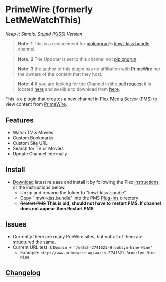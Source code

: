 PrimeWire (formerly LetMeWatchThis)
=========

_Keep It Simple, Stupid_ _([KISS](https://en.wikipedia.org/wiki/KISS_principle))_ _Version_

> **Note: 1** This is a replacement for [piplongrun](https://github.com/piplongrun)'s [lmwt-kiss.bundle](https://github.com/piplongrun/lmwt-kiss.bundle) channel.

> **Note: 2** The Updater is set to this channel not [piplongrun](https://github.com/piplongrun).

> **Note: 3** the author of this plugin has no affiliation with [PrimeWire](http://www.primewire.ag) nor the owners of the content that they host.

> **Note: 4** If you are looking for the Channel in the [pull request](https://github.com/piplongrun/lmwt-kiss.bundle/pull/4) it is located [here](https://github.com/Twoure/lmwt-kiss.bundle/tree/master) and avalible to download from [here](https://github.com/piplongrun/lmwt-kiss.bundle/archive/master.zip).

This is a plugin that creates a new channel in [Plex Media Server](https://plex.tv/) (PMS) to view content from [PrimeWire](http://www.primewire.ag).

## Features

- Watch TV & Movies
- Custom Bookmarks
- Custom Site URL
- Search for TV or Movies
- Update Channel Internally

## Install

- [Download](https://github.com/Twoure/lmwt-kiss.bundle/releases) latest release and install it by following the Plex [instructions](https://support.plex.tv/hc/en-us/articles/201187656-How-do-I-manually-install-a-channel-) or the instructions below.
  - Unzip and rename the folder to "lmwt-kiss.bundle"
  - Copy "lmwt-kiss.bundle" into the PMS [Plug-ins](https://support.plex.tv/hc/en-us/articles/201106098-How-do-I-find-the-Plug-Ins-folder-) directory
  - ~~Restart PMS~~ **This is old, should not have to restart PMS.  If channel does not appear then Restart PMS**

## Issues

- Currently there are many PrieWire sites, but not all of them are structured the same.
- Current URL test is `Domain + '/watch-2741621-Brooklyn-Nine-Nine'`
  - Example: `http://www.primewire.ag/watch-2741621-Brooklyn-Nine-Nine`

## [Changelog](Changelog.md#changelog)
